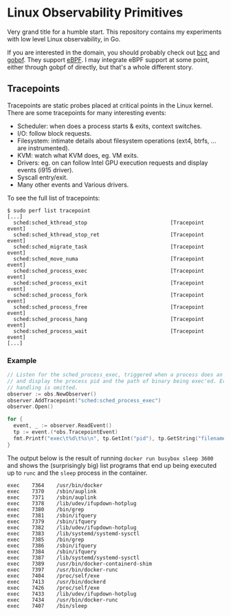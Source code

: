 # Linux Observability Primitives

Very grand title for a humble start. This repository contains my experiments
with low level Linux observability, in Go.

If you are interested in the domain, you should probably check out [bcc](
https://github.com/iovisor/bcc) and [gobpf]( https://github.com/iovisor/gobpf).
They support [eBPF](http://www.brendangregg.com/ebpf.html). I may integrate
eBPF support at some point, either through gobpf of directly, but that's a
whole different story.

## Tracepoints

Tracepoints are static probes placed at critical points in the Linux kernel.
There are some tracepoints for many interesting events:

- Scheduler: when does a process starts & exits, context switches.
- I/O: follow block requests.
- Filesystem: intimate details about filesystem operations (ext4, btrfs, ... are instrumented).
- KVM: watch what KVM does, eg. VM exits.
- Drivers: eg. on can follow Intel GPU execution requests and display events (i915 driver).
- Syscall entry/exit.
- Many other events and Various drivers.

To see the full list of tracepoints:

```shell
$ sudo perf list tracepoint
[...]
  sched:sched_kthread_stop                           [Tracepoint event]
  sched:sched_kthread_stop_ret                       [Tracepoint event]
  sched:sched_migrate_task                           [Tracepoint event]
  sched:sched_move_numa                              [Tracepoint event]
  sched:sched_process_exec                           [Tracepoint event]
  sched:sched_process_exit                           [Tracepoint event]
  sched:sched_process_fork                           [Tracepoint event]
  sched:sched_process_free                           [Tracepoint event]
  sched:sched_process_hang                           [Tracepoint event]
  sched:sched_process_wait                           [Tracepoint event]
[...]
```

### Example

```go
// Listen for the sched_process_exec, triggered when a process does an exec(),
// and display the process pid and the path of binary being exec'ed. Error
// handling is omitted.
observer := obs.NewObserver()
observer.AddTracepoint("sched:sched_process_exec")
observer.Open()

for {
  event, _ := observer.ReadEvent()
  tp := event.(*obs.TracepointEvent)
  fmt.Printf("exec\t%d\t%s\n", tp.GetInt("pid"), tp.GetString("filename"))
}
```

The output below is the result of running `docker run busybox sleep 3600` and
shows the (surprisingly big) list programs that end up being executed up to
`runc` and the `sleep` process in the container.

```
exec	7364	/usr/bin/docker
exec	7370	/sbin/auplink
exec	7371	/sbin/auplink
exec	7378	/lib/udev/ifupdown-hotplug
exec	7380	/bin/grep
exec	7381	/sbin/ifquery
exec	7379	/sbin/ifquery
exec	7382	/lib/udev/ifupdown-hotplug
exec	7383	/lib/systemd/systemd-sysctl
exec	7385	/bin/grep
exec	7386	/sbin/ifquery
exec	7384	/sbin/ifquery
exec	7387	/lib/systemd/systemd-sysctl
exec	7389	/usr/bin/docker-containerd-shim
exec	7397	/usr/bin/docker-runc
exec	7404	/proc/self/exe
exec	7413	/usr/bin/dockerd
exec	7426	/proc/self/exe
exec	7433	/lib/udev/ifupdown-hotplug
exec	7434	/usr/bin/docker-runc
exec	7407	/bin/sleep
```
